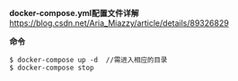 **docker-compose.yml配置文件详解**
https://blog.csdn.net/Aria_Miazzy/article/details/89326829

**命令**

```
$ docker-compose up -d  //需进入相应的目录
$ docker-compose stop 
```

